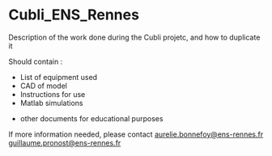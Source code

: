 # Cubli_ENS_Rennes
Description of the work done during the Cubli projetc, and how to duplicate it

Should contain :
  - List of equipment used
  - CAD of model
  - Instructions for use
  - Matlab simulations
+ other documents for educational purposes

If more information needed, please contact
  aurelie.bonnefoy@ens-rennes.fr
  guillaume.pronost@ens-rennes.fr
